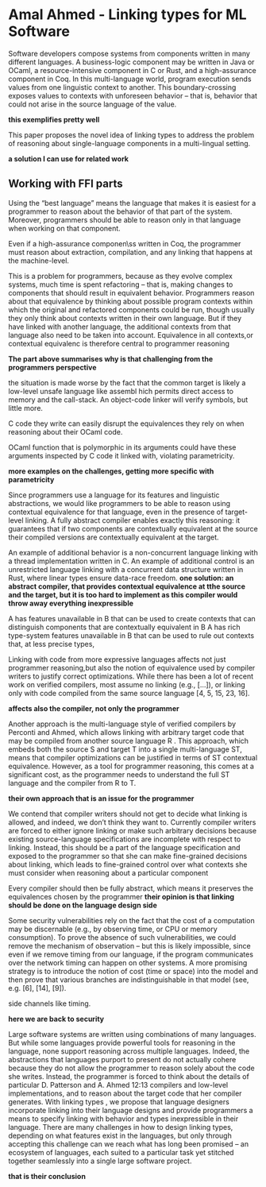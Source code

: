 # Amal Ahmed - Linking types for ML Software

Software developers compose systems from components written in many different languages. A business-logic component may be written in Java or OCaml, a resource-intensive component in
C or Rust, and a high-assurance component in Coq. In this multi-language world, program
execution sends values from one linguistic context to another. This boundary-crossing exposes values to contexts with unforeseen behavior – that is, behavior that could not arise in the source language of the value. 

**this exemplifies pretty well**

This paper proposes the novel idea of
linking types to address the problem of reasoning about single-language components in a multi-lingual setting.

**a solution I can use for related work**

## Working with FFI parts

Using the “best language” means the language that makes it is easiest for a programmer to reason about the behavior of that part of the system.
Moreover, programmers should be able to reason only in that language when working on that component.


Even if a high-assurance componen\ss written in Coq, the programmer must reason about extraction, compilation, and any linking that happens at the machine-level. 

This is a problem for programmers, because as they evolve complex systems, much time is spent refactoring – that is, making changes to components that should result in equivalent behavior. Programmers reason about that equivalence by thinking about possible program contexts within which the original and refactored components could be run, though usually they only think about contexts written in their own language. But if they have linked with another language, the additional contexts from that language also need to be taken into account. Equivalence in all contexts,or contextual equivalenc  is therefore central to programmer reasoning

**The part above summarises why is that challenging from the programmers perspective**

the situation is made worse by the fact that the common target is likely a low-level unsafe language like assembl hich permits direct access to memory and the call-stack. An object-code linker will verify symbols, but little more. 

C code they write can easily disrupt the equivalences they rely on when reasoning about their OCaml code.

OCaml function that is polymorphic in its arguments could have these arguments inspected by C code it linked with, violating parametricity. 

**more examples on the challenges, getting more specific with parametricity**

Since programmers use a language for its features and linguistic abstractions, we would like programmers to be able to reason using contextual equivalence for that language, even in the presence of target-level linking. A fully abstract compiler enables exactly this reasoning:
it guarantees that if two components are contextually equivalent at the source their compiled versions are contextually equivalent at the target.

An example of additional behavior is a non-concurrent language linking with a thread implementation written in C. An example of additional control is an unrestricted language linking with a concurrent data structure written in Rust, where linear types ensure data-race freedom.
**one solution: an abstract compiler, that provides contextual equivalence at tthe source and the target, but it is too hard to implement as this compiler would throw away everything inexpressible**

A has features unavailable in B that can be used to create contexts that can distinguish components that are contextually equivalent in B 
A has rich type-system features unavailable in B that can be used to rule out contexts that, at less precise types, 

Linking with code from more expressive languages affects not just programmer reasoning,but also the notion of equivalence used by compiler writers
to justify correct optimizations. While there has been a lot of recent work on verified compilers, most assume no linking (e.g., [...]), or linking only with code compiled from the same source language [4, 5, 15, 23, 16].

**affects also the compiler, not only the programmer**


Another approach is the multi-language style of verified compilers by Perconti and
Ahmed, which allows linking with arbitrary target code that may be compiled from another source language R . This approach, which embeds both the source S and target T into a single multi-language
ST, means that compiler optimizations can be justified in terms of ST contextual equivalence. However, as a tool for programmer reasoning, this comes at a significant cost, as the programmer needs to understand the full ST language and the
compiler from R to T. 

**their own approach that is an issue for the programmer**

We contend that compiler writers should not get to decide what linking is allowed, and
indeed, we don’t think they want to. Currently compiler writers are forced to either ignore
linking or make such arbitrary decisions because existing source-language specifications are
incomplete with respect to linking. Instead, this should be a part of the language specification
and exposed to the programmer so that she can make fine-grained decisions about linking,
which leads to fine-grained control over what contexts she must consider when reasoning
about a particular component

Every compiler should then be fully abstract, which means it preserves the equivalences chosen by the programmer
**their opinion is that linking should be done on the language design side**


Some security vulnerabilities rely on the fact that the cost of a computation may be discernable
(e.g., by observing time, or CPU or memory consumption). To prove the absence of such
vulnerabilities, we could remove the mechanism of observation – but this is likely impossible,
since even if we remove timing from our language, if the program communicates over the
network timing can happen on other systems. A more promising strategy is to introduce
the notion of cost (time or space) into the model and then prove that various branches are
indistinguishable in that model (see, e.g. [6], [14], [9]). 

side channels like timing. 

**here we are back to security**


Large software systems are written using combinations of many languages. But while some
languages provide powerful tools for reasoning
in the language, none support reasoning
across multiple languages. Indeed, the abstractions that languages purport to present do
not actually cohere because they do not allow the programmer to reason solely about the
code she writes. Instead, the programmer is forced to think about the details of particular
D. Patterson and A. Ahmed 12:13
compilers and low-level implementations, and to reason about the target code that her
compiler generates.
With linking types , we propose that language designers incorporate linking into their
language designs and provide programmers a means to specify linking with behavior and
types inexpressible in their language. There are many challenges in how to design linking
types, depending on what features exist in the languages, but only through accepting this
challenge can we reach what has long been promised – an ecosystem of languages, each suited
to a particular task yet stitched together seamlessly into a single large software project.

**that is their conclusion**